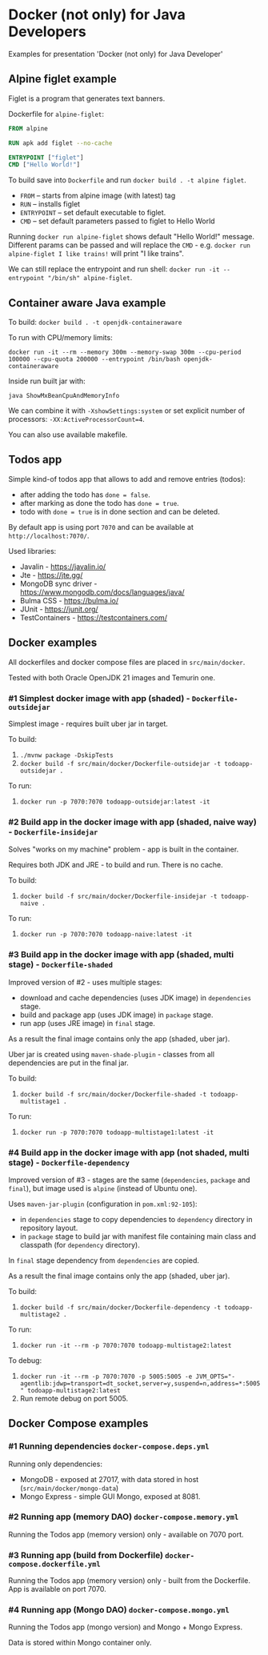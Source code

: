 # Docker (not only) for Java Developers

Examples for presentation 'Docker (not only) for Java Developer'

## Alpine figlet example

Figlet is a program that generates text banners.

Dockerfile for `alpine-figlet`:

```dockerfile
FROM alpine

RUN apk add figlet --no-cache

ENTRYPOINT ["figlet"]
CMD ["Hello World!"]
```

To build save into `Dockerfile` and  run `docker build . -t alpine figlet`.

* `FROM` – starts from alpine image (with latest) tag
* `RUN` – installs figlet
* `ENTRYPOINT` – set default executable to figlet.
* `CMD` – set default parameters passed to figlet to Hello World

Running `docker run alpine-figlet` shows default "Hello World!" message. Different params can be passed
and will replace the `CMD` - e.g. `docker run alpine-figlet I like trains!` will print "I like trains".

We can still replace the entrypoint and run shell: `docker run -it --entrypoint "/bin/sh" alpine-figlet`.

## Container aware Java example

To build:
`docker build . -t openjdk-containeraware`

To run with CPU/memory limits:

`docker run -it --rm --memory 300m --memory-swap 300m --cpu-period 100000 --cpu-quota 200000 --entrypoint /bin/bash openjdk-containeraware`

Inside run built jar with:

`java ShowMxBeanCpuAndMemoryInfo`

We can combine it with `-XshowSettings:system` or set explicit number of processors: `-XX:ActiveProcessorCount=4`.

You can also use available makefile.

## Todos app

Simple kind-of todos app that allows to add and remove entries (todos):
* after adding the todo has `done = false`.
* after marking as done the todo has `done = true`.
* todo with `done = true` is in done section and can be deleted.

By default app is using port `7070` and can be available at `http://localhost:7070/`.

Used libraries:
* Javalin - https://javalin.io/
* Jte - https://jte.gg/
* MongoDB sync driver - https://www.mongodb.com/docs/languages/java/
* Bulma CSS - https://bulma.io/
* JUnit - https://junit.org/
* TestContainers - https://testcontainers.com/


## Docker examples

All dockerfiles and docker compose files are placed in `src/main/docker`.

Tested with both Oracle OpenJDK 21 images and Temurin one.

### #1 Simplest docker image with app (shaded) - `Dockerfile-outsidejar`

Simplest image  - requires built uber jar in target.

To build:
1. `./mvnw package -DskipTests`
2. `docker build -f src/main/docker/Dockerfile-outsidejar -t todoapp-outsidejar .`

To run:
1. `docker run -p 7070:7070 todoapp-outsidejar:latest -it`


### #2 Build app in the docker image with app (shaded, naive way) - `Dockerfile-insidejar`

Solves "works on my machine" problem - app is built in the container.

Requires both JDK and JRE - to build and run. There is no cache.

To build:
1. `docker build -f src/main/docker/Dockerfile-insidejar -t todoapp-naive .`

To run:
1. `docker run -p 7070:7070 todoapp-naive:latest -it`

### #3 Build app in the docker image with app (shaded, multi stage) - `Dockerfile-shaded`

Improved version of #2 - uses multiple stages:
* download and cache dependencies (uses JDK image) in `dependencies` stage.
* build and package app (uses JDK image) in `package` stage.
* run app (uses JRE image) in `final` stage.

As a result the final image contains only the app (shaded, uber jar).

Uber jar is created using `maven-shade-plugin` - classes from all dependencies
are put in the final jar.

To build:
1. `docker build -f src/main/docker/Dockerfile-shaded -t todoapp-multistage1 .`

To run:
1. `docker run -p 7070:7070 todoapp-multistage1:latest -it`

### #4 Build app in the docker image with app (not shaded, multi stage) - `Dockerfile-dependency`

Improved version of #3 - stages are the same (`dependencies`, `package` and `final`), but
image used is `alpine` (instead of Ubuntu one).

Uses `maven-jar-plugin` (configuration in `pom.xml:92-105`):
* in `dependencies` stage to copy dependencies to `dependency` directory 
  in repository layout.
* in `package` stage to build jar with manifest file containing main class and
  classpath (for `dependency` directory).

In `final` stage dependency from `dependencies` are copied.

As a result the final image contains only the app (shaded, uber jar).

To build:
1. `docker build -f src/main/docker/Dockerfile-dependency -t todoapp-multistage2 .`

To run:
1. `docker run -it --rm -p 7070:7070 todoapp-multistage2:latest`

To debug:
1. `docker run -it --rm -p 7070:7070 -p 5005:5005 -e JVM_OPTS="-agentlib:jdwp=transport=dt_socket,server=y,suspend=n,address=*:5005" todoapp-multistage2:latest`
2. Run remote debug on port 5005.

## Docker Compose examples

###  #1 Running dependencies `docker-compose.deps.yml`

Running only dependencies:
* MongoDB - exposed at 27017, with data stored in host (`src/main/docker/mongo-data`)
* Mongo Express - simple GUI Mongo, exposed at 8081.

###  #2 Running app (memory DAO) `docker-compose.memory.yml`

Running the Todos app (memory version) only - available on 7070 port.


###  #3 Running app (build from Dockerfile) `docker-compose.dockerfile.yml`

Running the Todos app (memory version) only - built from the Dockerfile. 
App is available on port 7070.

###  #4 Running app (Mongo DAO) `docker-compose.mongo.yml`

Running the Todos app (mongo version) and Mongo + Mongo Express.

Data is stored within Mongo container only.